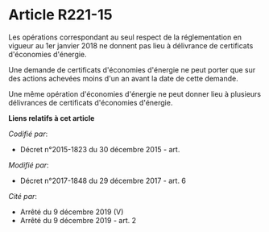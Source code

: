 # Article R221-15

Les opérations correspondant au seul respect de la réglementation en vigueur au 1er janvier 2018 ne donnent pas lieu à
délivrance de certificats d'économies d'énergie.

Une demande de certificats d'économies d'énergie ne peut porter que sur des actions achevées moins d'un an avant la date de
cette demande.

Une même opération d'économies d'énergie ne peut donner lieu à plusieurs délivrances de certificats d'économies d'énergie.

**Liens relatifs à cet article**

_Codifié par_:

  - Décret n°2015-1823 du 30 décembre 2015 - art.

_Modifié par_:

  - Décret n°2017-1848 du 29 décembre 2017 - art. 6

_Cité par_:

  - Arrêté du 9 décembre 2019 (V)
  - Arrêté du 9 décembre 2019 - art. 2
